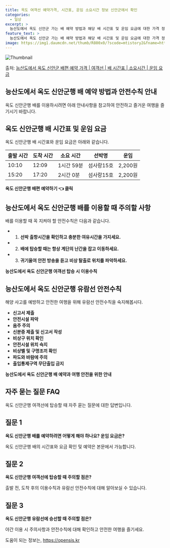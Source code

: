 ```yaml
---
title: 옥도 여객선 예약가격, 시간표, 운임 소요시간 정보 신안군에서 확인
categories:
  - 일상
excerpt: >
  능산도에서 옥도 신안군 가는 배 예약 방법과 해당 배 시간표 및 운임 요금에 대한 가격 정보를 안내 드리겠습니다. 안전하고 재밋는 옥도 신안군행 여행을 위해 아래 정보 참고하시기 바랍니다. 옥도 신안군행 배편 예약하기 👈 클릭능산도에서 옥도 신안군행 배 시간표출발 시간도착 시간소요 시간선박명요금10:1012:091시간 59분섬사랑15호2,200원15:2017:202시간 0분섬사랑15호2,200원옥도 신안군행 배편 예약하기 👈 클릭능산도에서 옥도 신안군행 여객선 탑승 시 이용수칙능산도에서 옥도 신안군행 배를 이용할 때 꼭 지켜야 할 안전수칙을 알아봅시다. 중요한 내용 1) 선박 출항시간을 확인하고 충분한 여유시간을 가지세요. 2) 배에 탑승할 때는 항상 계단의 난간을 잡고 이동하세요. 3) 귀기울여 안전 ..
feature_text: >
  능산도에서 옥도 신안군 가는 배 예약 방법과 해당 배 시간표 및 운임 요금에 대한 가격 정보를 안내 드리겠습니다. 안전하고 재밋는 옥도 신안군행 여행을 위해 아래 정보 참고하시기 바랍니다. 옥도 신안군행 배편 예약하기 👈 클릭능산도에서 옥도 신안군행 배 시간표출발 시간도착 시간소요 시간선박명요금10:1012:091시간 59분섬사랑15호2,200원15:2017:202시간 0분섬사랑15호2,200원옥도 신안군행 배편 예약하기 👈 클릭능산도에서 옥도 신안군행 여객선 탑승 시 이용수칙능산도에서 옥도 신안군행 배를 이용할 때 꼭 지켜야 할 안전수칙을 알아봅시다. 중요한 내용 1) 선박 출항시간을 확인하고 충분한 여유시간을 가지세요. 2) 배에 탑승할 때는 항상 계단의 난간을 잡고 이동하세요. 3) 귀기울여 안전 ..
image: https://img1.daumcdn.net/thumb/R800x0/?scode=mtistory2&fname=https%3A%2F%2Fblog.kakaocdn.net%2Fdn%2FlZysZ%2FbtsHB7XRh6J%2FNlak9QRxJUkYrYaPEjRKAK%2Fimg.webp
---
```


![Thumbnail](https://img1.daumcdn.net/thumb/R800x0/?scode=mtistory2&fname=https%3A%2F%2Fblog.kakaocdn.net%2Fdn%2FlZysZ%2FbtsHB7XRh6J%2FNlak9QRxJUkYrYaPEjRKAK%2Fimg.webp)

<p>출처: <a href="https://opensis.kr/entry/%EB%8A%A5%EC%82%B0%EB%8F%84%EC%97%90%EC%84%9C-%EC%98%A5%EB%8F%84-%EC%8B%A0%EC%95%88%EA%B5%B0-%EB%B0%B0%ED%8E%B8-%EC%98%88%EC%95%BD-%EA%B0%80%EA%B2%A9-%EC%97%AC%EA%B0%9D%EC%84%A0-%EB%B0%B0-%EC%8B%9C%EA%B0%84%ED%91%9C-%EC%86%8C%EC%9A%94%EC%8B%9C%EA%B0%84-%EC%9A%B4%EC%9E%84-%EC%9A%94%EA%B8%88" rel="dofollow">능산도에서 옥도 신안군 배편 예약 가격 | 여객선 | 배 시간표 | 소요시간 | 운임 요금</a> </p>

## 능산도에서 옥도 신안군행 배 예약 방법과 안전수칙 안내

옥도 신안군행 배를 이용하시려면 아래 안내사항을 참고하여 안전하고 즐거운 여행을 즐기시기 바랍니다.

## 옥도 신안군행 배 시간표 및 운임 요금

옥도 신안군행 배 시간표와 운임 요금은 아래와 같습니다.

출발 시간 | 도착 시간 | 소요 시간 | 선박명 | 운임  
---|---|---|---|---  
10:10 | 12:09 | 1시간 59분 | 섬사랑15호 | 2,200원  
15:20 | 17:20 | 2시간 0분 | 섬사랑15호 | 2,200원  
**옥도 신안군행 배편 예약하기 👈 클릭**

## 능산도에서 옥도 신안군행 배를 이용할 때 주의할 사항

배를 이용할 때 꼭 지켜야 할 안전수칙은 다음과 같습니다.

  * 1) **선박 출항시간을 확인하고 충분한 여유시간을 가지세요.**
  * 2) **배에 탑승할 때는 항상 계단의 난간을 잡고 이동하세요.**
  * 3) **귀기울여 안전 방송을 듣고 비상 탈출로 위치를 파악하세요.**

**능산도에서 옥도 신안군행 여객선 탑승 시 이용수칙**

## 능산도에서 옥도 신안군행 유람선 안전수칙

해양 사고를 예방하고 안전한 여행을 위해 유람선 안전수칙을 숙지해봅시다.

  * **신고서 제출**
  * **안전시설 파악**
  * **음주 주의**
  * **신분증 제출 및 신고서 작성**
  * **비상구 위치 확인**
  * **안전시설 위치 숙지**
  * **비상벨 및 구명조끼 확인**
  * **파도와 바람에 주의**
  * **출입통제구역 무단출입 금지**

**능산도에서 옥도 신안군행 배 예약과 여행 안전을 위한 안내**

## 자주 묻는 질문 FAQ

옥도 신안군행 여객선에 탑승할 때 자주 묻는 질문에 대한 답변입니다.

## 질문 1

**옥도 신안군행 배를 예약하려면 어떻게 해야 하나요? 운임 요금은?**

옥도 신안군행 배의 시간표와 요금 확인 및 예약은 본문에서 가능합니다.

## 질문 2

**옥도 신안군행 여객선에 탑승할 때 주의할 점은?**

출발 전, 도착 후의 이용수칙과 유람선 안전수칙에 대해 알아보실 수 있습니다. 

## 질문 3

**옥도 신안군행 유람선에 승선할 때 주의할 점은?**

야간 이용 시 주의사항과 안전수칙에 대해 확인하고 안전한 여행을 즐기세요.



 

도움이 되는 정보는, <a href="https://opensis.kr" rel="dofollow">https://opensis.kr</a>


